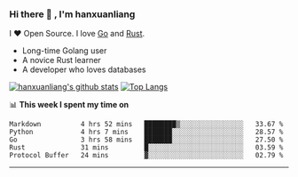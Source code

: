 ### Hi there 👋 , I'm hanxuanliang

<!--
**hanxuanliang/hanxuanliang** is a ✨ _special_ ✨ repository because its `README.md` (this file) appears on your GitHub profile.

Here are some ideas to get you started:

- 🔭 I’m currently working on ...
- 🌱 I’m currently learning ...
- 👯 I’m looking to collaborate on ...
- 🤔 I’m looking for help with ...
- 💬 Ask me about ...
- 📫 How to reach me: ...
- 😄 Pronouns: ...
- ⚡ Fun fact: ...
-->
I ❤ Open Source. I love [Go](https://golang.org) and [Rust](https://www.rust-lang.org/zh-CN/).

* Long-time Golang user
* A novice Rust learner
* A developer who loves databases

[![hanxuanliang's github stats](https://github-readme-stats.vercel.app/api/top-langs/?username=hanxuanliang&hide=html)](https://github.com/anuraghazra/github-readme-stats)
[![Top Langs](https://github-readme-stats.vercel.app/api?username=hanxuanliang&show_icons=true&count_private=true&line_height=40)](https://github.com/anuraghazra/github-readme-stats)

📊 **This week I spent my time on**
<!--START_SECTION:waka-->

```text
Markdown          4 hrs 52 mins   ████████▒░░░░░░░░░░░░░░░░   33.67 %
Python            4 hrs 7 mins    ███████░░░░░░░░░░░░░░░░░░   28.57 %
Go                3 hrs 58 mins   ███████░░░░░░░░░░░░░░░░░░   27.50 %
Rust              31 mins         █░░░░░░░░░░░░░░░░░░░░░░░░   03.59 %
Protocol Buffer   24 mins         ▓░░░░░░░░░░░░░░░░░░░░░░░░   02.79 %
```

<!--END_SECTION:waka-->

***

